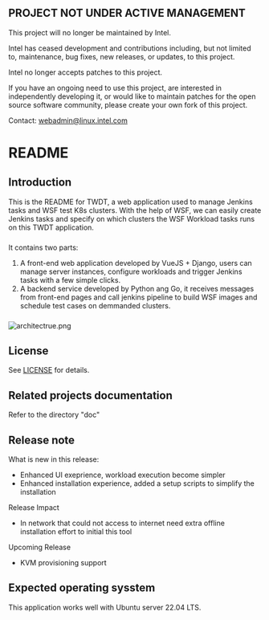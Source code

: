 ## PROJECT NOT UNDER ACTIVE MANAGEMENT

This project will no longer be maintained by Intel.

Intel has ceased development and contributions including, but not limited to, maintenance, bug fixes, new releases, or updates, to this project.  

Intel no longer accepts patches to this project.

If you have an ongoing need to use this project, are interested in independently developing it, or would like to maintain patches for the open source software community, please create your own fork of this project.  

Contact: webadmin@linux.intel.com
# README

## Introduction

This is the README for TWDT, a web application used to manage Jenkins tasks and WSF test K8s clusters. With the help of WSF, we can easily create Jenkins tasks and specify on which clusters the WSF Workload tasks runs on this TWDT application.

### 
It contains two parts:
1. A front-end web application developed by VueJS + Django, users can manage server instances, configure workloads and trigger Jenkins tasks with a few simple clicks.
2. A backend service developed by Python ang Go, it receives messages from front-end pages and call jenkins pipeline to build WSF images and schedule test cases on demmanded clusters.
###
![architectrue.png](architectrue.png)

## License

See [LICENSE](LICENSE) for details.


## Related projects documentation
Refer to the directory "doc"

## Release note
What is new in this release:
- Enhanced UI exeprience, workload execution become simpler
- Enhanced installation experience, added a setup scripts to simplify the installation

Release Impact 
- In network that could not access to internet need extra offline installation effort to initial this tool  

Upcoming Release
- KVM provisioning support

## Expected operating sysstem
This application works well with Ubuntu server 22.04 LTS.

